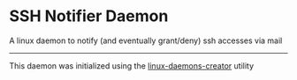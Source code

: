 # SSH Notifier Daemon 
A linux daemon to notify (and eventually grant/deny) ssh accesses via mail



---
This daemon was initialized using the [linux-daemons-creator](https://github.com/robertomanfreda/linux-daemons-creator) utility 
